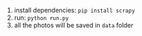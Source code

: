 1. install dependencies: `pip install scrapy`
2. run: `python run.py`
3. all the photos will be saved in `data` folder
